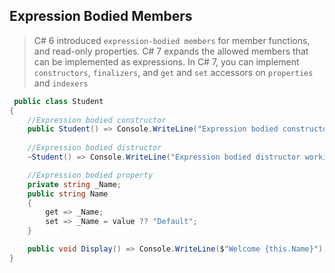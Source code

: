 ## Expression Bodied Members
> C# 6 introduced `expression-bodied members` for member functions, and read-only properties. C# 7 expands the allowed members that can be implemented as expressions. In C# 7, you can implement `constructors`, `finalizers`, and `get` and `set` accessors on `properties` and `indexers`

```c#
 public class Student
{
    //Expression bodied constructor
    public Student() => Console.WriteLine("Expression bodied constructor working fine.");
    
    //Expression bodied distructor
    ~Student() => Console.WriteLine("Expression bodied distructor working fine.");

    //Expression bodied property
    private string _Name;
    public string Name
    {
        get => _Name;
        set => _Name = value ?? "Default";
    }

    public void Display() => Console.WriteLine($"Welcome {this.Name}");                
}
```